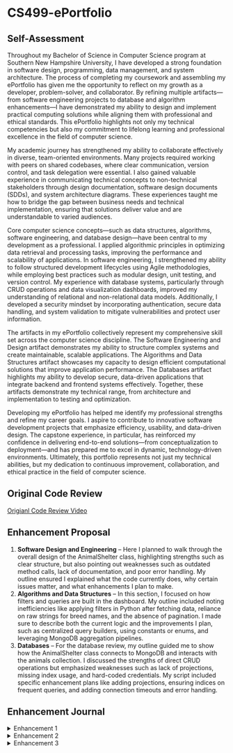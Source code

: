 # CS499-ePortfolio

## Self-Assessment

Throughout my Bachelor of Science in Computer Science program at Southern New Hampshire University, I have developed a strong foundation in software design, programming, data management, and system architecture. The process of completing my coursework and assembling my ePortfolio has given me the opportunity to reflect on my growth as a developer, problem-solver, and collaborator. By refining multiple artifacts—from software engineering projects to database and algorithm enhancements—I have demonstrated my ability to design and implement practical computing solutions while aligning them with professional and ethical standards. This ePortfolio highlights not only my technical competencies but also my commitment to lifelong learning and professional excellence in the field of computer science.

My academic journey has strengthened my ability to collaborate effectively in diverse, team-oriented environments. Many projects required working with peers on shared codebases, where clear communication, version control, and task delegation were essential. I also gained valuable experience in communicating technical concepts to non-technical stakeholders through design documentation, software design documents (SDDs), and system architecture diagrams. These experiences taught me how to bridge the gap between business needs and technical implementation, ensuring that solutions deliver value and are understandable to varied audiences.

Core computer science concepts—such as data structures, algorithms, software engineering, and database design—have been central to my development as a professional. I applied algorithmic principles in optimizing data retrieval and processing tasks, improving the performance and scalability of applications. In software engineering, I strengthened my ability to follow structured development lifecycles using Agile methodologies, while employing best practices such as modular design, unit testing, and version control. My experience with database systems, particularly through CRUD operations and data visualization dashboards, improved my understanding of relational and non-relational data models. Additionally, I developed a security mindset by incorporating authentication, secure data handling, and system validation to mitigate vulnerabilities and protect user information.

The artifacts in my ePortfolio collectively represent my comprehensive skill set across the computer science discipline. The Software Engineering and Design artifact demonstrates my ability to structure complex systems and create maintainable, scalable applications. The Algorithms and Data Structures artifact showcases my capacity to design efficient computational solutions that improve application performance. The Databases artifact highlights my ability to develop secure, data-driven applications that integrate backend and frontend systems effectively. Together, these artifacts demonstrate my technical range, from architecture and implementation to testing and optimization.

Developing my ePortfolio has helped me identify my professional strengths and refine my career goals. I aspire to contribute to innovative software development projects that emphasize efficiency, usability, and data-driven design. The capstone experience, in particular, has reinforced my confidence in delivering end-to-end solutions—from conceptualization to deployment—and has prepared me to excel in dynamic, technology-driven environments. Ultimately, this portfolio represents not just my technical abilities, but my dedication to continuous improvement, collaboration, and ethical practice in the field of computer science.

## Original Code Review

[Origianl Code Review Video](\code-review-video.mp4)

## Enhancement Proposal
1.	**Software Design and Engineering** – Here I planned to walk through the overall design of the AnimalShelter class, highlighting strengths such as clear structure, but also pointing out weaknesses such as outdated method calls, lack of documentation, and poor error handling. My outline ensured I explained what the code currently does, why certain issues matter, and what enhancements I plan to make.
2.	**Algorithms and Data Structures** – In this section, I focused on how filters and queries are built in the dashboard. My outline included noting inefficiencies like applying filters in Python after fetching data, reliance on raw strings for breed names, and the absence of pagination. I made sure to describe both the current logic and the improvements I plan, such as centralized query builders, using constants or enums, and leveraging MongoDB aggregation pipelines.
3.	**Databases** – For the database review, my outline guided me to show how the AnimalShelter class connects to MongoDB and interacts with the animals collection. I discussed the strengths of direct CRUD operations but emphasized weaknesses such as lack of projections, missing index usage, and hard-coded credentials. My script included specific enhancement plans like adding projections, ensuring indices on frequent queries, and adding connection timeouts and error handling.

## Enhancement Journal
<details>
<summary>Enhancement 1</summary>
  The artifact I selected is a Python Dash dashboard that connects to my MongoDB CRUD module (the AnimalShelter class). It was originally created in a previous course to fulfill client requirements for Grazioso Salvare, where I built a database interface and visual dashboard for the Austin Animal Center dataset. The initial version provided a simple layout with filters, a data table, and basic queries. In the Capstone, I took this existing work and refactored it into a modular Dash application with a cleaner structure, including separate layout, callbacks, and service layers.

  I chose this artifact for my ePortfolio because it demonstrates my ability to design and implement a full-stack solution that integrates a database back end with a user-facing web interface. The dashboard highlights multiple skills: database operations via CRUD in MongoDB, query optimization using projection and pagination, and front-end design using Dash components. The enhancements also showcase my knowledge of secure coding practices, since I replaced hardcoded connection details with environment variables and added query whitelisting. Together, these improvements demonstrate both technical depth and professional readiness.
  
  In this enhancement, I demonstrated my ability to design and evaluate computing solutions with appropriate trade-offs by implementing server-side pagination and modularizing the application. I also met the outcome of applying innovative tools and techniques, using Dash testing and structured service layers, and showing a security mindset by incorporating least-privilege MongoDB connections and safer query handling. At this point, I do not need to update my outcome-coverage plans because the enhancements successfully align with the goals I outlined.
  
  The process of enhancing and modifying this artifact taught me how important modular architecture is for readability and maintainability. I learned to separate concerns more effectively, making the code easier to debug and extend. One of the biggest challenges I faced was environment setup: conflicting bson packages, relative import issues, and Dash version changes caused multiple errors. By systematically troubleshooting and restructuring the project, I improved both my technical skills and my resilience in solving problems. Overall, this enhancement gave me practical experience with building a production-ready dashboard and strengthened my confidence in handling end-to-end software development.
</details>

<details>
  <summary>Enhancement 2</summary>
  The artifact I worked on for this enhancement is the service layer of my Python Dash dashboard, which interfaces with MongoDB through my CRUD module. This component was originally created in an earlier course to support queries for the Austin Animal Center dataset and display results in the dashboard’s table and metrics. The original version was functional but limited: it used basic find queries without optimizations and recalculated aggregations each time. In the Capstone, I revisited this artifact to strengthen its efficiency, scalability, and algorithmic rigor.
  
  I selected this artifact for my ePortfolio because it highlights my ability to apply algorithms and data structures in a practical way to improve application performance. The enhancements demonstrate key skills: implementing keyset pagination for efficient query traversal, designing compound indexes aligned with frequent filters, and building caching mechanisms for repeated aggregations like top breeds and age histograms. These improvements show how I can go beyond simply making an application work to making it robust, scalable, and performant. The refactoring also showcases my ability to think critically about trade-offs in algorithmic design.

  I specifically wanted to demonstrate algorithmic thinking and efficiency improvements, and I achieved that through caching strategies, index creation, and normalized signatures for cache keys. These directly map to the outcome of designing and evaluating computing solutions with algorithmic principles and trade-offs. At this point, I do not need to revise my outcome-coverage plans, because this enhancement clearly addresses the goals I had set for the algorithms and data structures component of the Capstone.

  Through the process of enhancing and modifying this artifact, I learned how much impact indexing and caching can have on performance, particularly in data-heavy applications. I also deepened my understanding of keyset pagination and why it scales better than offset-based approaches. One of the main challenges I faced was dealing with conflicting Python packages and ensuring that the correct versions of PyMongo and its bson library were installed, which required methodical debugging. Overall, the experience reinforced the importance of not just solving problems but solving them efficiently and with attention to maintainability.
</details>

<details>
  <summary>Enhancement 3</summary>
  The artifact I selected for Category Three is my Python-based MongoDB CRUD module, which serves as the database interface for my Dash dashboard. This component was originally created in an earlier course as part of the Grazioso Salvare project to handle create, read, update, and delete operations for the Austin Animal Center dataset. At that time, it used simple database methods without structured responses or strong validation. For the Capstone project, I revisited this module to make it secure, maintainable, and production-ready, ensuring it could integrate seamlessly with the Dash front end and support caching from my algorithmic enhancements.
  
  I chose this artifact for my ePortfolio because it demonstrates a solid understanding of database design, data access patterns, and software engineering best practices. The updated module showcases my ability to modernize code using the latest PyMongo methods, implement pagination and projections for efficiency, and secure configuration through environment variables. I also added structured JSON-style responses to improve readability and debugging, as well as validation to ensure safe data handling. These improvements highlight my ability to work on real-world data systems where performance, security, and consistency are equally important.

  The work clearly demonstrates my ability to use innovative tools and techniques in computing practices, and to develop a security mindset that anticipates potential vulnerabilities. I also showed an understanding of trade-offs in database operations, balancing efficiency with reliability. Since the enhancement achieved all of the targeted course outcomes, there are no further updates to my outcome-coverage plans for this category.
  
  While enhancing and modifying this artifact, I learned the value of designing database interfaces that are both secure and adaptable. Implementing environment-based configuration taught me how to protect sensitive connection details and prepare code for deployment in multiple environments. One challenge I faced was ensuring compatibility between PyMongo versions and handling bson import conflicts, which required careful dependency management. Overcoming those issues reinforced the importance of environment isolation and version control. Overall, this experience deepened my understanding of secure, maintainable database engineering—an essential skill for my career in data engineering and backend improvement.
</details>
